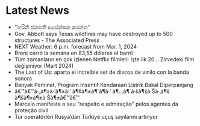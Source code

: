 # Latest News
-  ’’හරිනි ජනපති අපේක්ෂක කරන්න’’
-  Gov. Abbott says Texas wildfires may have destroyed up to 500 structures - The Associated Press
-  NEXT Weather: 6 p.m. forecast from Mar. 1, 2024
-  Brent cerró la semana en 83,55 dólares el barril
-  Tüm zamanların en çok izlenen Netflix filmleri: İşte ilk 20... Zirvedeki film değişmiyor (Mart 2024)
-  The Last of Us: aparta el increíble set de discos de vinilo con la banda sonora
-  Banyak Peminat, Program Insentif Kendaraan Listrik Bakal Diperpanjang
-  â€™â€™à·„à¶»à·’à¶±à·’ à¶¢à¶±à¶´à¶­à·’ à¶…à¶´à·šà¶šà·Šà·‚à¶š à¶šà¶»à¶±à·Šà¶±â€™â€™
-  Marcelo manifesta o seu “respeito e admiração” pelos agentes da proteção civil
-  Tur operatörleri Rusya’dan Türkiye uçuş sayılarını artırıyor
